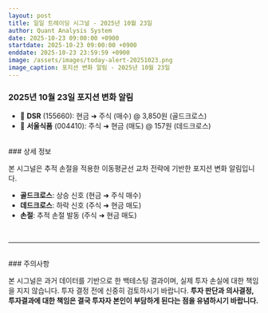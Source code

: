 ```yaml
---
layout: post
title: 일일 트레이딩 시그널 - 2025년 10월 23일
author: Quant Analysis System
date: 2025-10-23 09:00:00 +0900
startdate: 2025-10-23 09:00:00 +0900
enddate: 2025-10-23 23:59:59 +0900
image: /assets/images/today-alert-20251023.png
image_caption: 포지션 변화 알림 - 2025년 10월 23일
---
```


### 2025년 10월 23일 포지션 변화 알림

- 🔴 **DSR** (155660): 현금 ➜ 주식 (매수) @ 3,850원 (골드크로스)
- 🔵 **서울식품** (004410): 주식 ➜ 현금 (매도) @ 157원 (데드크로스)

<br />
### 상세 정보

본 시그널은 추적 손절을 적용한 이동평균선 교차 전략에 기반한 포지션 변화 알림입니다.

- **골드크로스**: 상승 신호 (현금 ➜ 주식 매수)
- **데드크로스**: 하락 신호 (주식 ➜ 현금 매도)
- **손절**: 추적 손절 발동 (주식 ➜ 현금 매도)
<br />

---

<br />
### 주의사항

본 시그널은 과거 데이터를 기반으로 한 백테스팅 결과이며, 실제 투자 손실에 대한 책임을 지지 않습니다. 투자 결정 전에 신중히 검토하시기 바랍니다. **투자 판단과 의사결정, 투자결과에 대한 책임은 결국 투자자 본인이 부담하게 된다는 점을 유념하시기 바랍니다.**
